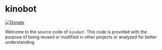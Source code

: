 # kinobot
[![Donate](https://img.shields.io/badge/Donate-PayPal-green.svg)](https://www.paypal.com/cgi-bin/webscr?cmd=_s-xclick&hosted_button_id=VZWSWVGZGJRMU&source=url)

Welcome to the source code of `kinobot`. This code is provided with the purpose of being reused or modified in other projects or analyzed for better understanding.
